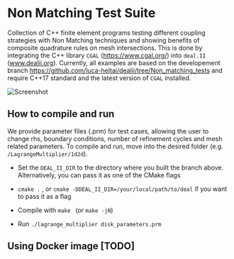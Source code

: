 # Non Matching Test Suite

Collection of C++ finite element programs testing different coupling strategies with Non Matching techniques and showing benefits of composite quadrature rules on mesh intersections. This is done by integrating the C++ library `CGAL` (https://www.cgal.org/) into `deal.II` (www.dealii.org). Currently, all examples are based on the developement branch https://github.com/luca-heltai/dealii/tree/Non_matching_tests and require C++17 standard and the latest version of `CGAL` installed.

![Screenshot](grids/Flower_interface.png)

## How to compile and run
We provide parameter files (.prm) for test cases, allowing the user to change rhs, boundary conditions, number of refinement cycles and mesh related parameters. To compile and run, move into the desired folder (e.g. `/LagrangeMultiplier/1d2d`).

- Set the `DEAL_II_DIR` to the directory where you built the branch above. Alternatively, you can pass it as one of the CMake flags

- `cmake .` , or `cmake -DDEAL_II_DIR=/your/local/path/to/deal` if you want to pass it as a flag

- Compile with `make ` (or `make -jN`)

- Run `./lagrange_multiplier disk_parameters.prm`

## Using Docker image [TODO]